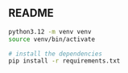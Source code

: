 ## README

```bash
python3.12 -m venv venv
source venv/bin/activate

# install the dependencies
pip install -r requirements.txt
```

